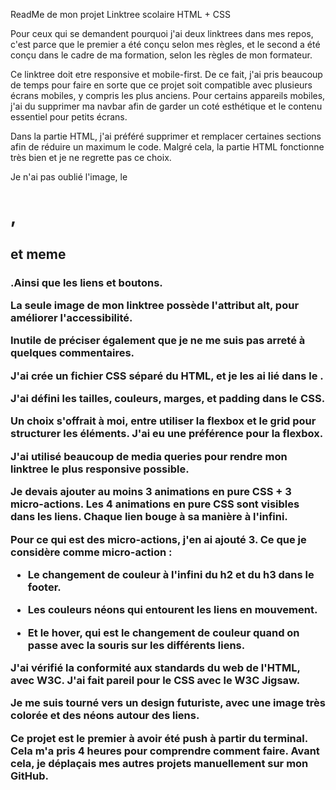 ReadMe de mon projet Linktree scolaire HTML + CSS




Pour ceux qui se demandent pourquoi j'ai deux linktrees dans mes repos, c'est parce que le premier a été conçu selon mes règles, et le second a été conçu dans le cadre de ma formation, selon les règles de mon formateur.


Ce linktree doit etre responsive et mobile-first. De ce fait, j'ai pris beaucoup de temps pour faire en sorte que ce projet soit compatible avec plusieurs écrans mobiles, y compris les plus anciens. Pour certains appareils mobiles, j'ai du supprimer ma navbar afin de garder un coté esthétique et le contenu essentiel pour petits écrans.


Dans la partie HTML, j'ai préféré supprimer et remplacer certaines sections afin de réduire un maximum le code. Malgré cela, la partie HTML fonctionne très bien et je ne regrette pas ce choix.


Je n'ai pas oublié l'image, le <h1>, <h2> et meme <h3>.Ainsi que les liens et boutons.


La seule image de mon linktree possède l'attribut alt, pour améliorer l'accessibilité.


Inutile de préciser également que je ne me suis pas arreté à quelques commentaires.


J'ai crée un fichier CSS séparé du HTML, et je les ai lié dans le <head>.


J'ai défini les tailles, couleurs, marges, et padding dans le CSS.


Un choix s'offrait à moi, entre utiliser la flexbox et le grid pour structurer les éléments. J'ai eu une préférence pour la flexbox.


J'ai utilisé beaucoup de media queries pour rendre mon linktree le plus responsive possible.


Je devais ajouter au moins 3 animations en pure CSS + 3 micro-actions. Les 4 animations en pure CSS sont visibles dans les liens. Chaque lien bouge à sa manière à l'infini.


Pour ce qui est des micro-actions, j'en ai ajouté 3. Ce que je considère comme micro-action :

- Le changement de couleur à l'infini du h2 et du h3 dans le footer.

- Les couleurs néons qui entourent les liens en mouvement.

- Et le hover, qui est le changement de couleur quand on passe avec la souris sur les différents liens.


J'ai vérifié la conformité aux standards du web de l'HTML, avec W3C. J'ai fait pareil pour le CSS avec le W3C Jigsaw.


Je me suis tourné vers un design futuriste, avec une image très colorée et des néons autour des liens.


Ce projet est le premier à avoir été push à partir du terminal. Cela m'a pris 4 heures pour comprendre comment faire. Avant cela, je déplaçais mes autres projets manuellement sur mon GitHub.
